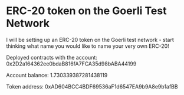 # ERC-20 token on the Goerli Test Network

I will be setting up an ERC-20 token on the Goerli test network - start thinking what name you would like to name your very own ERC-20!

Deployed contracts with the account: 0x2D2a164362ee0bdaB816fA7FCA35d98bABA44199

Account balance: 1.730339387281438119

 Token address: 0xAD604BCC4BDF69536aF1d6547EA9b9A8e9b1afBB

<!-- https://goerli.etherscan.io/address/0xAD604BCC4BDF69536aF1d6547EA9b9A8e9b1afBB -->
